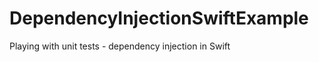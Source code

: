 DependencyInjectionSwiftExample
===============================

Playing with unit tests - dependency injection in Swift
